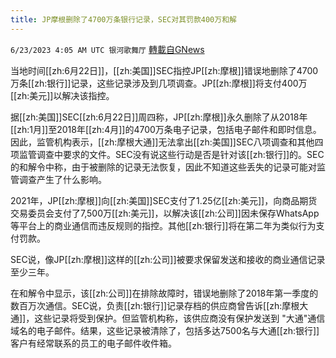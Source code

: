 ```yaml
---
title: JP摩根删除了4700万条银行记录，SEC对其罚款400万和解
---
```

`6/23/2023 4:05 AM UTC 银河歌舞厅` [轉載自GNews](https://gnews.org/articles/1405748)

当地时间[[zh:6月22日]]，[[zh:美国]]SEC指控JP[[zh:摩根]]错误地删除了4700万条[[zh:银行]]记录，这些记录涉及到几项调查。JP[[zh:摩根]]将支付400万[[zh:美元]]以解决该指控。

据[[zh:美国]]SEC[[zh:6月22日]]周四称，JP[[zh:摩根]]永久删除了从2018年[[zh:1月]]至2018年[[zh:4月]]的4700万条电子记录，包括电子邮件和即时信息。因此，监管机构表示，[[zh:摩根大通]]无法拿出[[zh:美国]]SEC八项调查和其他四项监管调查中要求的文件。SEC没有说这些行动是否是针对该[[zh:银行]]的。SEC的和解令中称，由于被删除的记录无法恢复，因此不知道这些丢失的记录可能对监管调查产生了什么影响。

2021年，JP[[zh:摩根]]向[[zh:美国]]SEC支付了1.25亿[[zh:美元]]，向商品期货交易委员会支付了7,500万[[zh:美元]]，以解决该[[zh:公司]]因未保存WhatsApp等平台上的商业通信而违反规则的指控。其他[[zh:银行]]将在第二年为类似行为支付罚款。

SEC说，像JP[[zh:摩根]]这样的[[zh:公司]]被要求保留发送和接收的商业通信记录至少三年。

在和解令中显示，该[[zh:公司]]在排除故障时，错误地删除了2018年第一季度的数百万次通信。SEC说，负责[[zh:银行]]记录存档的供应商曾告诉[[zh:摩根大通]]，这些记录将受到保护。但监管机构称，该供应商没有保护发送到 "大通"通信域名的电子邮件。结果，这些记录被清除了，包括多达7500名与大通[[zh:银行]]客户有经常联系的员工的电子邮件收件箱。

